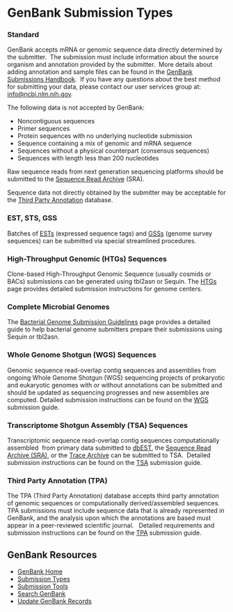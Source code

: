 
# GenBank Submission Types

### Standard

GenBank accepts mRNA or genomic sequence data directly determined by the submitter.  The submission must include information about the source organism and annotation provided by the submitter.  More details about adding annotation and sample files can be found in the [GenBank Submissions Handbook](http://www.ncbi.nlm.nih.gov/books/NBK53707/).  If you have any questions about the best method for submitting your data, please contact our user services group at: info@ncbi.nlm.nih.gov.

The following data is not accepted by GenBank:

*   Noncontiguous sequences
*   Primer sequences
*   Protein sequences with no underlying nucleotide submission
*   Sequence containing a mix of genomic and mRNA sequence
*   Sequences without a physical counterpart (consensus sequences)
*   Sequences with length less than 200 nucleotides

Raw sequence reads from next generation sequencing platforms should be submitted to the [Sequence Read Archive](http://www.ncbi.nlm.nih.gov/Traces/sra_sub/sub.cgi?&m=submissions&s=defaults) (SRA).

Sequence data not directly obtained by the submitter may be acceptable for the [Third Party Annotation](/~/TPA) database.

### EST, STS, GSS

Batches of [ESTs](http://www.ncbi.nlm.nih.gov/dbEST/) (expressed sequence tags) and [GSSs](http://www.ncbi.nlm.nih.gov/dbGSS/) (genome survey sequences) can be submitted via special streamlined procedures.

### High-Throughput Genomic (HTGs) Sequences

Clone-based High-Throughput Genomic Sequence (usually cosmids or BACs) submissions can be generated using tbl2asn or Sequin. The [HTGs](/~/htgs) page provides detailed submission instructions for genome centers.

### Complete Microbial Genomes

The [Bacterial Genome Submission Guidelines](/~/genomesubmit) page provides a detailed guide to help bacterial genome submitters prepare their submissions using Sequin or tbl2asn.

### Whole Genome Shotgun (WGS) Sequences

Genomic sequence read-overlap contig sequences and assemblies from ongoing Whole Genome Shotgun (WGS) sequencing projects of prokaryotic and eukaryotic genomes with or without annotations can be submitted and should be updated as sequencing progresses and new assemblies are computed. Detailed submission instructions can be found on the [WGS](/~/wgs) submission guide.

### Transcriptome Shotgun Assembly (TSA) Sequences

Transcriptomic sequence read-overlap contig sequences computationally assembled  from primary data submitted to [dbEST](http://www.ncbi.nlm.nih.gov/dbEST/how_to_submit.html), the [Sequence Read Archive (SRA)](http://www.ncbi.nlm.nih.gov/Traces/sra/sra.cgi?cmd=show&f=concepts&m=doc&s=concepts), or the [Trace Archive](http://www.ncbi.nlm.nih.gov/Traces/trace.cgi?) can be submitted to TSA.  Detailed submission instructions can be found on the [TSA](/~/TSA) submission guide.

### Third Party Annotation (TPA)

The TPA (Third Party Annotation) database accepts third party annotation of genomic sequences or computationally derived/assembled sequences. TPA submissions must include sequence data that is already represented in GenBank, and the analysis upon which the annotations are based must appear in a peer-reviewed scientific journal.   Detailed requirements and submission instructions can be found on the [TPA](/~/tpa) submission guide.





<div id="shared-content-1" nid="1092">

<div class="rightnav">

## GenBank Resources

*   [GenBank Home](/~/)
*   [Submission Types](/~/submit_types)
*   [Submission Tools](/~/submit)
*   [Search GenBank](http://www.ncbi.nlm.nih.gov/nuccore/)
*   [Update GenBank Records](/~/update)



